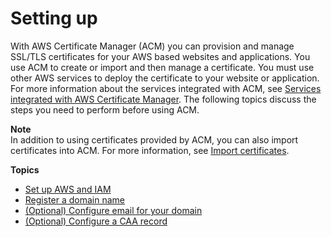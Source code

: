 # Setting up<a name="setup"></a>

With AWS Certificate Manager \(ACM\) you can provision and manage SSL/TLS certificates for your AWS based websites and applications\. You use ACM to create or import and then manage a certificate\. You must use other AWS services to deploy the certificate to your website or application\. For more information about the services integrated with ACM, see [Services integrated with AWS Certificate Manager](acm-services.md)\. The following topics discuss the steps you need to perform before using ACM\.

**Note**  
In addition to using certificates provided by ACM, you can also import certificates into ACM\. For more information, see [Import certificates](import-certificate.md)\.

**Topics**
+ [Set up AWS and IAM](setup-aws-iam.md)
+ [Register a domain name](setup-domain.md)
+ [\(Optional\) Configure email for your domain](setup-email.md)
+ [\(Optional\) Configure a CAA record](setup-caa.md)